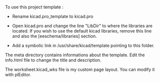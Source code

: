 To use this project template : 

* Rename kicad.pro_template to kicad.pro

* Open kicad.pro and change the line "LibDir" to where the libraries are located. If you wish to use the default kicad libraries, remove this line and also the [eeschema/libraries] section.

* Add a symbolic link in /usr/share/kicad/template pointing to this folder.

The meta directory contains informations about the template. Edit the info.html file to change the title and description.

The worksheet.kicad_wks file is my custom page layout. You can modify it with plEditor.